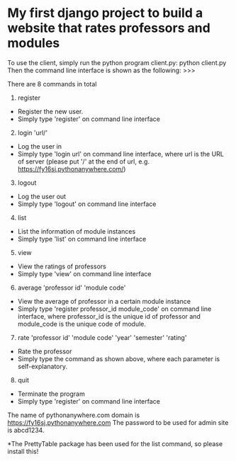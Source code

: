 # My first django project to build a website that rates professors and modules

To use the client, simply run the python program client.py:
python client.py
Then the command line interface is shown as the following: >>> 

There are 8 commands in total

1. register
- Register the new user.
- Simply type 'register' on command line interface

2. login 'url/'
- Log the user in
- Simply type 'login url' on command line interface, where url is the URL of server (please put '/' at the end of url, e.g. https://fy16sj.pythonanywhere.com/)

3. logout
- Log the user out
- Simply type 'logout' on command line interface

4. list
- List the information of module instances
- Simply type 'list' on command line interface

5. view
- View the ratings of professors
- Simply type 'view' on command line interface

6. average 'professor id' 'module code'
- View the average of professor in a certain module instance
- Simply type 'register professor_id module_code' on command line interface, where professor_id is the unique id of professor and module_code is the unique code of module.

7. rate 'professor id' 'module code' 'year' 'semester' 'rating'
- Rate the professor
- Simply type the command as shown above, where each parameter is self-explanatory.

8. quit
- Terminate the program
- Simply type 'register' on command line interface


The name of pythonanywhere.com domain is https://fy16sj.pythonanywhere.com
The password to be used for admin site is abcd1234.

*The PrettyTable package has been used for the list command, so please install this!
